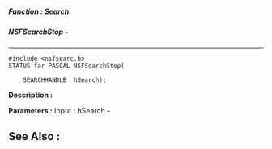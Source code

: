 ##### Function : Search
##### NSFSearchStop - 
---
```
#include <nsfsearc.h>
STATUS far PASCAL NSFSearchStop(

	SEARCHHANDLE  hSearch);
```
**Description :**



**Parameters :**
Input :
hSearch  -  



**See Also :**
---
